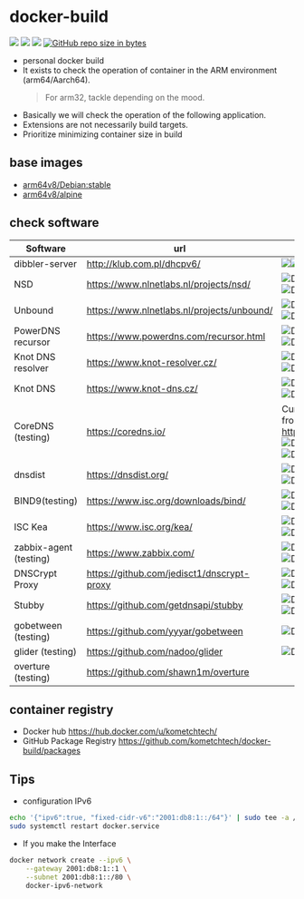 # docker-build

![](https://img.shields.io/github/commit-activity/y/kometchtech/docker-build.svg?style=popout-square)
![](https://img.shields.io/github/last-commit/kometchtech/docker-build.svg?style=popout-square)
![](https://img.shields.io/github/repo-size/kometchtech/docker-build.svg?style=popout-square)
[![GitHub repo size in bytes](https://img.shields.io/github/repo-size/badges/shields.svg)](https://github.com/kometchtech/docker-build)

- personal docker build
- It exists to check the operation of container in the ARM environment (arm64/Aarch64).
  > For arm32, tackle depending on the mood.
- Basically we will check the operation of the following application.
- Extensions are not necessarily build targets.
- Prioritize minimizing container size in build

## base images

- [arm64v8/Debian:stable](https://hub.docker.com/r/arm64v8/debian/)
- [arm64v8/alpine](https://hub.docker.com/r/arm64v8/alpine/)

## check software

| Software                         | url                                                    | version                                                                                                                                                                                                                                                                                      |
| -------------------------------- | ------------------------------------------------------ | -------------------------------------------------------------------------------------------------------------------------------------------------------------------------------------------------------------------------------------------------------------------------------------------- |
| dibbler-server                   | <http://klub.com.pl/dhcpv6/>                           | [![](https://images.microbadger.com/badges/version/kometchtech/dibbler-server.svg)](https://microbadger.com/images/kometchtech/dibbler-server "Get your own version badge on microbadger.com")[![](https://images.microbadger.com/badges/image/kometchtech/dibbler-server.svg)](https://microbadger.com/images/kometchtech/dibbler-server "Get your own image badge on microbadger.com")![Docker Pulls](https://img.shields.io/docker/pulls/kometchtech/dibbler-server?style=flat-square)                                                                                               |
| NSD                              | <https://www.nlnetlabs.nl/projects/nsd/>               | ![Docker Pulls](https://img.shields.io/docker/pulls/kometchtech/nsd) ![Docker Image Version (latest semver)](https://img.shields.io/docker/v/kometchtech/nsd?sort=semver)     |
| Unbound                          | <https://www.nlnetlabs.nl/projects/unbound/>           | ![Docker Pulls](https://img.shields.io/docker/pulls/kometchtech/unbound) ![Docker Image Version (latest semver)](https://img.shields.io/docker/v/kometchtech/unbound?sort=semver)    |
| PowerDNS recursor                | <https://www.powerdns.com/recursor.html>               | ![Docker Pulls](https://img.shields.io/docker/pulls/kometchtech/pdnsrec) ![Docker Image Version (latest semver)](https://img.shields.io/docker/v/kometchtech/pdnsrec?sort=semver&include_prereleases?cacheSeconds=0)    |
| Knot DNS resolver                | <https://www.knot-resolver.cz/>                        | ![Docker Pulls](https://img.shields.io/docker/pulls/kometchtech/kresd) ![Docker Image Version (latest semver)](https://img.shields.io/docker/v/kometchtech/kresd?sort=semver)|
| Knot DNS                         | <https://www.knot-dns.cz/>                             | ![Docker Pulls](https://img.shields.io/docker/pulls/kometchtech/knot)  ![Docker Image Version (latest semver)](https://img.shields.io/docker/v/kometchtech/knot?sort=semver)  |
| CoreDNS (testing)                | <https://coredns.io/>                                  | Currently the Docker image is released from CoreDNS.io formula. <br> <https://hub.docker.com/r/coredns/coredns/> <br> ![Docker Pulls](https://img.shields.io/docker/pulls/kometchtech/coredns) ![Docker Image Version (latest semver)](https://img.shields.io/docker/v/kometchtech/coredns?sort=semver)|
| dnsdist                          | <https://dnsdist.org/>                                 | ![Docker Pulls](https://img.shields.io/docker/pulls/kometchtech/dnsdist) ![Docker Image Version (latest semver)](https://img.shields.io/docker/v/kometchtech/dnsdist?sort=semver&include_prereleases)   |
| BIND9(testing)               | <https://www.isc.org/downloads/bind/>                  | ![Docker Pulls](https://img.shields.io/docker/pulls/kometchtech/bind) ![Docker Image Version (latest semver)](https://img.shields.io/docker/v/kometchtech/bind?sort=semver)                                                                                                                 |
| ISC Kea | <https://www.isc.org/kea/> | ![Docker Pulls](https://img.shields.io/docker/pulls/kometchtech/kea) ![Docker Image Version (latest semver)](https://img.shields.io/docker/v/kometchtech/kea?sort=semver)|
| zabbix-agent (testing)           | <https://www.zabbix.com/>                              | ![Docker Pulls](https://img.shields.io/docker/pulls/kometchtech/zabbix-agent) ![Docker Image Version (latest semver)](https://img.shields.io/docker/v/kometchtech/zabbix-agent?sort=semver)|
| DNSCrypt Proxy                   | <https://github.com/jedisct1/dnscrypt-proxy>           | ![Docker Pulls](https://img.shields.io/docker/pulls/kometchtech/dnscrypt-proxy) ![Docker Image Version (latest semver)](https://img.shields.io/docker/v/kometchtech/dnscrypt-proxy?sort=semver)                                                                                             |
| Stubby                           | <https://github.com/getdnsapi/stubby>                  | ![Docker Pulls](https://img.shields.io/docker/pulls/kometchtech/stubby) ![Docker Image Version (latest semver)](https://img.shields.io/docker/v/kometchtech/stubby?sort=semver)                                                                                                             |
| gobetween (testing)                       | <https://github.com/yyyar/gobetween>                   | ![Docker Pulls](https://img.shields.io/docker/pulls/kometchtech/gobetween?style=flat-square)                                                                                                    |
| glider (testing)                          | <https://github.com/nadoo/glider>                      | ![Docker Pulls](https://img.shields.io/docker/pulls/kometchtech/glider?style=flat-square)                                                                                                             |
| overture (testing) | <https://github.com/shawn1m/overture> | |


## container registry

- Docker hub <https://hub.docker.com/u/kometchtech/>
- GitHub Package Registry <https://github.com/kometchtech/docker-build/packages>


## Tips

- configuration IPv6

```bash
echo '{"ipv6":true, "fixed-cidr-v6":"2001:db8:1::/64"}' | sudo tee -a /etc/docker/daemon.json
sudo systemctl restart docker.service
```

- If you make the Interface

```bash
docker network create --ipv6 \
    --gateway 2001:db8:1::1 \
    --subnet 2001:db8:1::/80 \
    docker-ipv6-network
```

